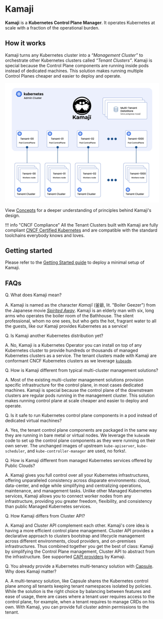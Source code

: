 # Kamaji

**Kamaji** is a **Kubernetes Control Plane Manager**. It operates Kubernetes at scale with a fraction of the operational burden.

## How it works
Kamaji turns any Kubernetes cluster into a _“Management Cluster”_ to orchestrate other Kubernetes clusters called _“Tenant Clusters”_. Kamaji is special because the Control Plane components are running inside pods instead of dedicated machines. This solution makes running multiple Control Planes cheaper and easier to deploy and operate. 

<img src="images/architecture.png"  width="600">

View [Concepts](concepts.md) for a deeper understanding of principles behind Kamaji's design.

!!! info "CNCF Compliance"
    All the Tenant Clusters built with Kamaji are fully compliant [CNCF Certified Kubernetes](https://www.cncf.io/certification/software-conformance/) and are compatible with the standard toolchains everybody knows and loves.

## Getting started

Please refer to the [Getting Started guide](getting-started.md) to deploy a minimal setup of Kamaji.


## FAQs
Q. What does Kamaji mean?

A. Kamaji is named as the character _Kamajī_ (釜爺, lit. "Boiler Geezer") from the Japanese movie [_Spirited Away_](https://en.wikipedia.org/wiki/Spirited_Away). Kamajī is an elderly man with six, long arms who operates the boiler room of the Bathhouse. The silent professional, whom no one sees, but who gets the hot, fragrant water to all the guests, like our Kamaji provides Kubernetes as a service!

Q. Is Kamaji another Kubernetes distribution yet?

A. No, Kamaji is a Kubernetes Operator you can install on top of any Kubernetes cluster to provide hundreds or thousands of managed Kubernetes clusters as a service. The tenant clusters made with Kamaji are conformant CNCF Kubernetes clusters as we leverage [`kubeadm`](https://kubernetes.io/docs/setup/production-environment/tools/kubeadm/).

Q. How is Kamaji different from typical multi-cluster management solutions?

A. Most of the existing multi-cluster management solutions provision specific infrastructure for the control plane, in most cases dedicated machines. Kamaji is special because the control plane of the downstream clusters are regular pods running in the management cluster. This solution makes running control plane at scale cheaper and easier to deploy and operate.

Q. Is it safe to run Kubernetes control plane components in a pod instead of dedicated virtual machines?

A. Yes, the tenant control plane components are packaged in the same way they are running in bare metal or virtual nodes. We leverage the `kubeadm` code to set up the control plane components as they were running on their own server. The unchanged images of upstream `kube-apiserver`, `kube-scheduler`, and `kube-controller-manager` are used, no forks!.

Q. How is Kamaji different from managed Kubernetes services offered by Public Clouds?

A. Kamaji gives you full control over all your Kubernetes infrastructures, offering unparalleled consistency across disparate environments: cloud, data-center, and edge while simplifying and centralizing operations, maintenance, and management tasks. Unlike other Managed Kubernetes services, Kamaji allows you to connect worker nodes from any infrastructure, providing you greater freedom, flexibility, and consistency than public Managed Kubernetes services.

Q. How Kamaji differs from Cluster API?

A. Kamaji and Cluster API complement each other. Kamaji's core idea is having a more efficient control plane management. Cluster API provides a declarative approach to clusters bootstrap and lifecycle management across different environments, cloud providers, and on-premises infrastructures. Thus combined together you get the best of class: Kamaji by simplifying the Control Plane management, Cluster API to abstract from the infrastructure. See supported [CAPI providers](guides/cluster-api.md) by Kamaji.

Q. You already provide a Kubernetes multi-tenancy solution with [Capsule](https://capsule.clastix.io). Why does Kamaji matter?

A. A multi-tenancy solution, like Capsule shares the Kubernetes control plane among all tenants keeping tenant namespaces isolated by policies. While the solution is the right choice by balancing between features and ease of usage, there are cases where a tenant user requires access to the control plane, for example, when a tenant requires to manage CRDs on his own. With Kamaji, you can provide full cluster admin permissions to the tenant.

